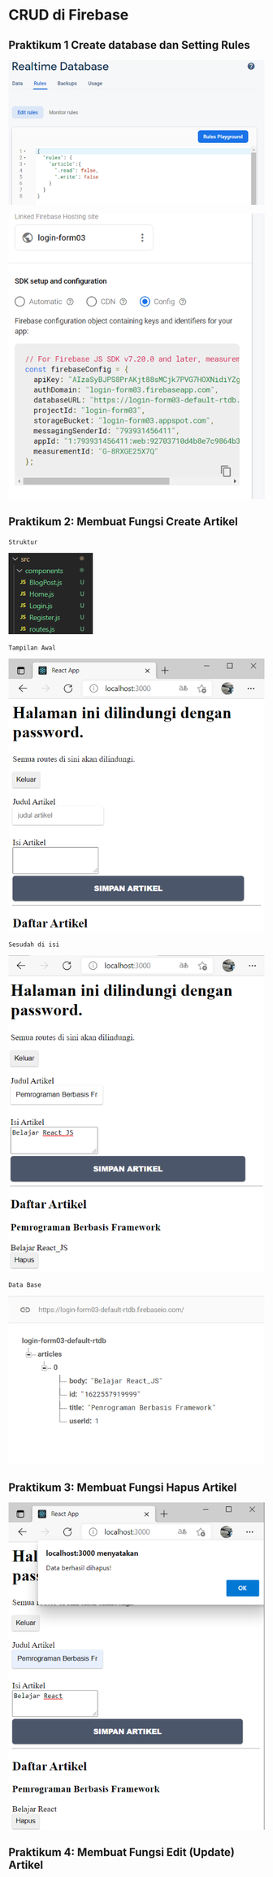 # CRUD di Firebase

## Praktikum 1 Create database dan Setting Rules

![](img/data.png)

![](img/log.png)

## Praktikum 2: Membuat Fungsi Create Artikel

`Struktur`

![](img/rule.png)

`Tampilan Awal`

![](img/art.png)

`Sesudah di isi`

![](img/art1.png)

`Data Base`

![](img/hs.png)

## Praktikum 3: Membuat Fungsi Hapus Artikel

![](img/del.png)

## Praktikum 4: Membuat Fungsi Edit (Update) Artikel

